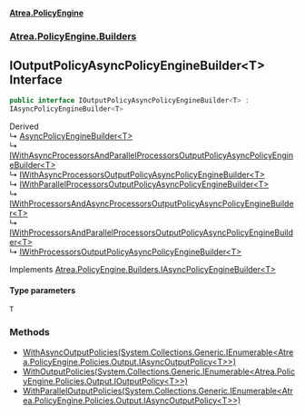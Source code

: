 #### [Atrea.PolicyEngine](./index.md 'index')
### [Atrea.PolicyEngine.Builders](./Atrea-PolicyEngine-Builders.md 'Atrea.PolicyEngine.Builders')
## IOutputPolicyAsyncPolicyEngineBuilder&lt;T&gt; Interface
```csharp
public interface IOutputPolicyAsyncPolicyEngineBuilder<T> :
IAsyncPolicyEngineBuilder<T>
```
Derived  
&#8627; [AsyncPolicyEngineBuilder&lt;T&gt;](./Atrea-PolicyEngine-Builders-AsyncPolicyEngineBuilder-T-.md 'Atrea.PolicyEngine.Builders.AsyncPolicyEngineBuilder&lt;T&gt;')  
&#8627; [IWithAsyncProcessorsAndParallelProcessorsOutputPolicyAsyncPolicyEngineBuilder&lt;T&gt;](./Atrea-PolicyEngine-Builders-IWithAsyncProcessorsAndParallelProcessorsOutputPolicyAsyncPolicyEngineBuilder-T-.md 'Atrea.PolicyEngine.Builders.IWithAsyncProcessorsAndParallelProcessorsOutputPolicyAsyncPolicyEngineBuilder&lt;T&gt;')  
&#8627; [IWithAsyncProcessorsOutputPolicyAsyncPolicyEngineBuilder&lt;T&gt;](./Atrea-PolicyEngine-Builders-IWithAsyncProcessorsOutputPolicyAsyncPolicyEngineBuilder-T-.md 'Atrea.PolicyEngine.Builders.IWithAsyncProcessorsOutputPolicyAsyncPolicyEngineBuilder&lt;T&gt;')  
&#8627; [IWithParallelProcessorsOutputPolicyAsyncPolicyEngineBuilder&lt;T&gt;](./Atrea-PolicyEngine-Builders-IWithParallelProcessorsOutputPolicyAsyncPolicyEngineBuilder-T-.md 'Atrea.PolicyEngine.Builders.IWithParallelProcessorsOutputPolicyAsyncPolicyEngineBuilder&lt;T&gt;')  
&#8627; [IWithProcessorsAndAsyncProcessorsOutputPolicyAsyncPolicyEngineBuilder&lt;T&gt;](./Atrea-PolicyEngine-Builders-IWithProcessorsAndAsyncProcessorsOutputPolicyAsyncPolicyEngineBuilder-T-.md 'Atrea.PolicyEngine.Builders.IWithProcessorsAndAsyncProcessorsOutputPolicyAsyncPolicyEngineBuilder&lt;T&gt;')  
&#8627; [IWithProcessorsAndParallelProcessorsOutputPolicyAsyncPolicyEngineBuilder&lt;T&gt;](./Atrea-PolicyEngine-Builders-IWithProcessorsAndParallelProcessorsOutputPolicyAsyncPolicyEngineBuilder-T-.md 'Atrea.PolicyEngine.Builders.IWithProcessorsAndParallelProcessorsOutputPolicyAsyncPolicyEngineBuilder&lt;T&gt;')  
&#8627; [IWithProcessorsOutputPolicyAsyncPolicyEngineBuilder&lt;T&gt;](./Atrea-PolicyEngine-Builders-IWithProcessorsOutputPolicyAsyncPolicyEngineBuilder-T-.md 'Atrea.PolicyEngine.Builders.IWithProcessorsOutputPolicyAsyncPolicyEngineBuilder&lt;T&gt;')  

Implements [Atrea.PolicyEngine.Builders.IAsyncPolicyEngineBuilder&lt;](./Atrea-PolicyEngine-Builders-IAsyncPolicyEngineBuilder-T-.md 'Atrea.PolicyEngine.Builders.IAsyncPolicyEngineBuilder&lt;T&gt;')[T](#Atrea-PolicyEngine-Builders-IOutputPolicyAsyncPolicyEngineBuilder-T--T 'Atrea.PolicyEngine.Builders.IOutputPolicyAsyncPolicyEngineBuilder&lt;T&gt;.T')[&gt;](./Atrea-PolicyEngine-Builders-IAsyncPolicyEngineBuilder-T-.md 'Atrea.PolicyEngine.Builders.IAsyncPolicyEngineBuilder&lt;T&gt;')  
#### Type parameters
<a name='Atrea-PolicyEngine-Builders-IOutputPolicyAsyncPolicyEngineBuilder-T--T'></a>
`T`  
  
### Methods
- [WithAsyncOutputPolicies(System.Collections.Generic.IEnumerable&lt;Atrea.PolicyEngine.Policies.Output.IAsyncOutputPolicy&lt;T&gt;&gt;)](./Atrea-PolicyEngine-Builders-IOutputPolicyAsyncPolicyEngineBuilder-T--WithAsyncOutputPolicies(System-Collections-Generic-IEnumerable-Atrea-PolicyEngine-Policies-Output-IAsyncOutputPolicy-T--).md 'Atrea.PolicyEngine.Builders.IOutputPolicyAsyncPolicyEngineBuilder&lt;T&gt;.WithAsyncOutputPolicies(System.Collections.Generic.IEnumerable&lt;Atrea.PolicyEngine.Policies.Output.IAsyncOutputPolicy&lt;T&gt;&gt;)')
- [WithOutputPolicies(System.Collections.Generic.IEnumerable&lt;Atrea.PolicyEngine.Policies.Output.IOutputPolicy&lt;T&gt;&gt;)](./Atrea-PolicyEngine-Builders-IOutputPolicyAsyncPolicyEngineBuilder-T--WithOutputPolicies(System-Collections-Generic-IEnumerable-Atrea-PolicyEngine-Policies-Output-IOutputPolicy-T--).md 'Atrea.PolicyEngine.Builders.IOutputPolicyAsyncPolicyEngineBuilder&lt;T&gt;.WithOutputPolicies(System.Collections.Generic.IEnumerable&lt;Atrea.PolicyEngine.Policies.Output.IOutputPolicy&lt;T&gt;&gt;)')
- [WithParallelOutputPolicies(System.Collections.Generic.IEnumerable&lt;Atrea.PolicyEngine.Policies.Output.IAsyncOutputPolicy&lt;T&gt;&gt;)](./Atrea-PolicyEngine-Builders-IOutputPolicyAsyncPolicyEngineBuilder-T--WithParallelOutputPolicies(System-Collections-Generic-IEnumerable-Atrea-PolicyEngine-Policies-Output-IAsyncOutputPolicy-T--).md 'Atrea.PolicyEngine.Builders.IOutputPolicyAsyncPolicyEngineBuilder&lt;T&gt;.WithParallelOutputPolicies(System.Collections.Generic.IEnumerable&lt;Atrea.PolicyEngine.Policies.Output.IAsyncOutputPolicy&lt;T&gt;&gt;)')
